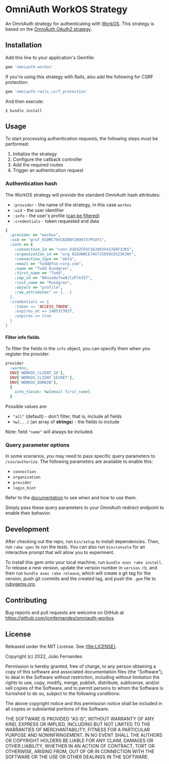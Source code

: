 # OmniAuth WorkOS Strategy

An OmniAuth strategy for authenticating with [WorkOS](https://workos.com). This strategy is based on the [OmniAuth OAuth2 strategy](https://github.com/omniauth/omniauth-oauth2).

## Installation

Add this line to your application's Gemfile:

```ruby
gem 'omniauth-workos'
```

If you're using this strategy with Rails, also add the following for CSRF protection:

```ruby
gem 'omniauth-rails_csrf_protection'
```

And then execute:

    $ bundle install

## Usage

To start processing authentication requests, the following steps must be performed:

1. Initialize the strategy
2. Configure the callback controller
3. Add the required routes
4. Trigger an authentication request

### Authentication hash

The WorkOS strategy will provide the standard OmniAuth hash attributes:

- `:provider` - the name of the strategy, in this case `workos`
- `:uid` - the user identifier
- `:info` - the user's profile ([can be filtered](#filter-info-fields))
- `:credentials` - token requested and data

```ruby
{
  :provider => "workos",
  :uid => "prof_01DMC79VCBZ0NY2099737PSVF1",
  :info => {
    :connection_id => "conn_01E4ZCR3C56J083X43JQXF3JK5",
    :organization_id => "org_01EHWNCE74X7JSDV0X3SZ3KJNY",
    :connection_type => "okta",
    :email => "todd@foo-corp.com",
    :name => "Todd Rundgren",
    :first_name => "Todd",
    :idp_id => "00u1a0ufowBJlzPlk357",
    :last_name => "Rundgren",
    :object => "profile",
    :raw_attributes" => {...}
  },
  :credentials => {
    :token => "ACCESS_TOKEN",
    :expires_at => 1485373937,
    :expires => true
  }
}
```

#### Filter info fields

To filter the fields in the `info` object, you can specify them when you register the provider:

```ruby
provider
  :workos,
  ENV['WORKOS_CLIENT_ID'],
  ENV['WORKOS_CLIENT_SECRET'],
  ENV['WORKOS_DOMAIN'],
  {
    info_fields: %w[email first_name]
  }
```

Possible values are:
- `"all"` (default) - don't filter, that is, include all fields
- `%w[...]` (an array of **strings**) - the fields to include

Note: field `"name"` will always be included.

### Query parameter options

In some scenarios, you may need to pass specific query parameters to `/sso/authorize`. The following parameters are available to enable this:

- `connection`
- `organization`
- `provider`
- `login_hint`

Refer to the [documentation](https://workos.com/docs/reference/sso/authorize/get#authorize-get-endpoint) to see when and how to use them.

Simply pass these query parameters to your OmniAuth redirect endpoint to enable their behavior.

## Development

After checking out the repo, run `bin/setup` to install dependencies. Then, run `rake spec` to run the tests. You can also run `bin/console` for an interactive prompt that will allow you to experiment.

To install this gem onto your local machine, run `bundle exec rake install`. To release a new version, update the version number in `version.rb`, and then run `bundle exec rake release`, which will create a git tag for the version, push git commits and the created tag, and push the `.gem` file to [rubygems.org](https://rubygems.org).

## Contributing

Bug reports and pull requests are welcome on GitHub at https://github.com/jcmfernandes/omniauth-workos.

## License

Released under the MIT License. See [{file:LICENSE}](LICENSE).

Copyright (c) 2022, João Fernandes

Permission is hereby granted, free of charge, to any person obtaining a copy
of this software and associated documentation files (the "Software"), to deal
in the Software without restriction, including without limitation the rights
to use, copy, modify, merge, publish, distribute, sublicense, and/or sell
copies of the Software, and to permit persons to whom the Software is
furnished to do so, subject to the following conditions:

The above copyright notice and this permission notice shall be included in
all copies or substantial portions of the Software.

THE SOFTWARE IS PROVIDED "AS IS", WITHOUT WARRANTY OF ANY KIND, EXPRESS OR
IMPLIED, INCLUDING BUT NOT LIMITED TO THE WARRANTIES OF MERCHANTABILITY,
FITNESS FOR A PARTICULAR PURPOSE AND NONINFRINGEMENT. IN NO EVENT SHALL THE
AUTHORS OR COPYRIGHT HOLDERS BE LIABLE FOR ANY CLAIM, DAMAGES OR OTHER
LIABILITY, WHETHER IN AN ACTION OF CONTRACT, TORT OR OTHERWISE, ARISING FROM,
OUT OF OR IN CONNECTION WITH THE SOFTWARE OR THE USE OR OTHER DEALINGS IN
THE SOFTWARE.
